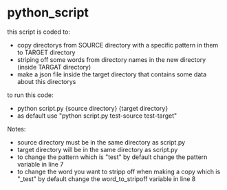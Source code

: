 # python_script

this script is coded to:
- copy directorys from SOURCE directory with a specific pattern in them to TARGET directory 
- striping off some words from directory names in the new directory (inside TARGAT directory)
- make a json file inside the target directory that contains some data about this directorys

to run this code:
- python script.py {source directory} {target directory}
- as default use "python script.py test-source test-target"

Notes:
- source directory must be in the same directory as script.py
- target directory will be in the same directory as script.py
- to change the pattern which is "test" by default change the pattern variable in line 7
- to change the word you want to stripp off when making a copy which is "_test" by default change the word_to_stripoff variable in line 8
